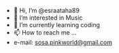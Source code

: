- 👋 Hi, I’m @esraataha89
- 👀 I’m interested in Music
- 🌱 I’m currently learning coding
- 📫 How to reach me ...
- e-mail: sosa.pinkworld@gmail.com

<!---
esraataha89/esraataha89 is a ✨ special ✨ repository because its `README.md` (this file) appears on your GitHub profile.
You can click the Preview link to take a look at your changes.
--->

